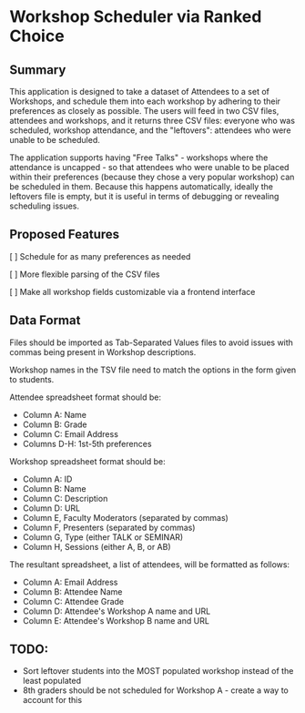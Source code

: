 # Workshop Scheduler via Ranked Choice

## Summary
This application is designed to take a dataset of Attendees to a set of Workshops, and schedule them into each workshop by adhering to their preferences as closely as possible. The users will feed in two CSV files, attendees and workshops, and it returns three CSV files: everyone who was scheduled, workshop attendance, and the "leftovers": attendees who were unable to be scheduled.

The application supports having "Free Talks" - workshops where the attendance is uncapped - so that attendees who were unable to be placed within their preferences (because they chose a very popular workshop) can be scheduled in them. Because this happens automatically, ideally the leftovers file is empty, but it is useful in terms of debugging or revealing scheduling issues.

## Proposed Features
[ ] Schedule for as many preferences as needed

[ ] More flexible parsing of the CSV files

[ ] Make all workshop fields customizable via a frontend interface

## Data Format

Files should be imported as Tab-Separated Values files to avoid issues with commas being present in Workshop descriptions.

Workshop names in the TSV file need to match the options in the form given to students.

Attendee spreadsheet format should be:
- Column A: Name
- Column B: Grade
- Column C: Email Address
- Columns D-H: 1st-5th preferences

Workshop spreadsheet format should be:
- Column A: ID
- Column B: Name
- Column C: Description
- Column D: URL
- Column E, Faculty Moderators (separated by commas)
- Column F, Presenters (separated by commas)
- Column G, Type (either TALK or SEMINAR)
- Column H, Sessions (either A, B, or AB)

The resultant spreadsheet, a list of attendees, will be formatted as follows:
- Column A: Email Address
- Column B: Attendee Name
- Column C: Attendee Grade
- Column D: Attendee's Workshop A name and URL
- Column E: Attendee's Workshop B name and URL

## TODO:
- Sort leftover students into the MOST populated workshop instead of the least populated
- 8th graders should be not scheduled for Workshop A - create a way to account for this